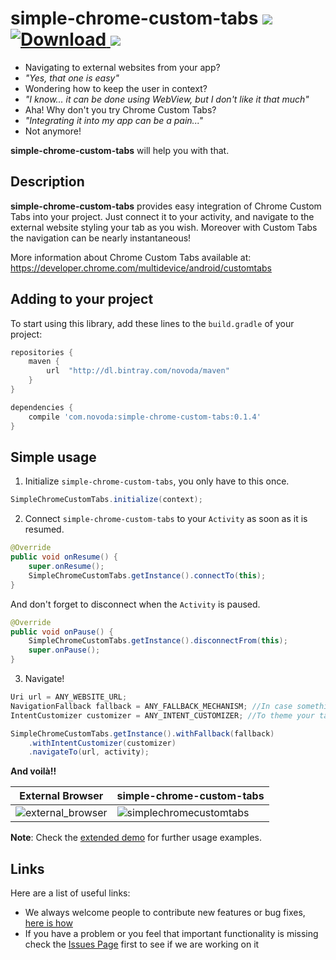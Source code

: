 # simple-chrome-custom-tabs [![](https://ci.novoda.com/buildStatus/icon?job=simple-chrome-custom-tabs)](https://ci.novoda.com/job/simple-chrome-custom-tabs/lastBuild/console) [![Download](https://api.bintray.com/packages/novoda/maven/simple-chrome-custom-tabs/images/download.svg) ](https://bintray.com/novoda/maven/simple-chrome-custom-tabs/_latestVersion) [![](https://raw.githubusercontent.com/novoda/novoda/master/assets/btn_apache_lisence.png)](LICENCE.txt)


- Navigating to external websites from your app? 
- *"Yes, that one is easy"*
- Wondering how to keep the user in context?
- *"I know... it can be done using WebView, but I don't like it that much"*
- Aha! Why don't you try Chrome Custom Tabs? 
- *"Integrating it into my app can be a pain..."*
- Not anymore!

**simple-chrome-custom-tabs** will help you with that.

## Description

**simple-chrome-custom-tabs** provides easy integration of Chrome Custom Tabs into your project.
Just connect it to your activity, and navigate to the external website styling your tab as you wish.
Moreover with Custom Tabs the navigation can be nearly instantaneous!

More information about Chrome Custom Tabs available at: https://developer.chrome.com/multidevice/android/customtabs

## Adding to your project

To start using this library, add these lines to the `build.gradle` of your project:

```groovy
repositories {
    maven {
        url  "http://dl.bintray.com/novoda/maven" 
    }
}

dependencies {
    compile 'com.novoda:simple-chrome-custom-tabs:0.1.4'
}
```    


## Simple usage

1) Initialize `simple-chrome-custom-tabs`, you only have to this once.

```java
SimpleChromeCustomTabs.initialize(context);
```

2) Connect `simple-chrome-custom-tabs` to your `Activity` as soon as it is resumed.

```java
@Override
public void onResume() {
    super.onResume();
    SimpleChromeCustomTabs.getInstance().connectTo(this);
}
```

And don't forget to disconnect when the `Activity` is paused.

```java
@Override
public void onPause() {
    SimpleChromeCustomTabs.getInstance().disconnectFrom(this);
    super.onPause();
}
```

3) Navigate!

```java
Uri url = ANY_WEBSITE_URL;
NavigationFallback fallback = ANY_FALLBACK_MECHANISM; //In case something goes wrong.
IntentCustomizer customizer = ANY_INTENT_CUSTOMIZER; //To theme your tab.

SimpleChromeCustomTabs.getInstance().withFallback(fallback)
    .withIntentCustomizer(customizer)
    .navigateTo(url, activity);
```


**And voilà!!**

External Browser | simple-chrome-custom-tabs
--- | ---
![external_browser](https://github.com/novoda/simple-chrome-custom-tabs/blob/master/art/external_browser.gif) | ![simplechromecustomtabs](https://github.com/novoda/simple-chrome-custom-tabs/blob/master/art/simplechromecustomtabs.gif)

**Note**: 
Check the [extended demo](https://github.com/novoda/simple-chrome-custom-tabs/tree/master/demo-extended) for further usage examples.

## Links

Here are a list of useful links:

 * We always welcome people to contribute new features or bug fixes, [here is how](https://github.com/novoda/novoda/blob/master/CONTRIBUTING.md)
 * If you have a problem or you feel that important functionality is missing check the [Issues Page](https://github.com/novoda/simple-chrome-custom-tabs/issues) first to see if we are working on it
